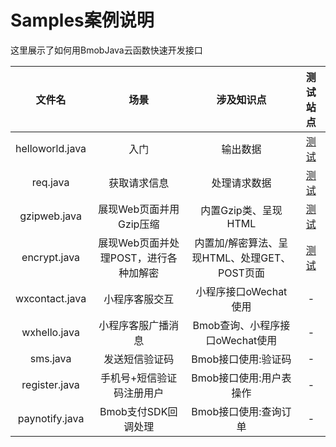 # Samples案例说明

这里展示了如何用BmobJava云函数快速开发接口

文件名|场景|涉及知识点|测试站点
:----:|:----:|:----:|:----:
helloworld.java|入门|输出数据|[测试](https://javacloud.bmob.cn/f7693b7e98a35ed6/helloworld)
req.java|获取请求信息|处理请求数据|[测试](https://javacloud.bmob.cn/f7693b7e98a35ed6/req)
gzipweb.java|展现Web页面并用Gzip压缩|内置Gzip类、呈现HTML|[测试](https://javacloud.bmob.cn/f7693b7e98a35ed6/gzipweb)
encrypt.java|展现Web页面并处理POST，进行各种加解密|内置加/解密算法、呈现HTML、处理GET、POST页面|[测试](https://javacloud.bmob.cn/f7693b7e98a35ed6/encrypt)
wxcontact.java|小程序客服交互|小程序接口oWechat使用|-
wxhello.java|小程序客服广播消息|Bmob查询、小程序接口oWechat使用|-
sms.java|发送短信验证码|Bmob接口使用:验证码|-
register.java|手机号+短信验证码注册用户|Bmob接口使用:用户表操作|-
paynotify.java|Bmob支付SDK回调处理|Bmob接口使用:查询订单|-